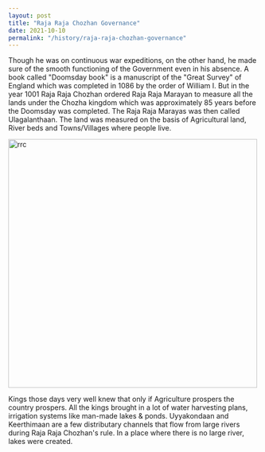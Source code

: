 ```yaml
---
layout: post
title: "Raja Raja Chozhan Governance"
date: 2021-10-10
permalink: "/history/raja-raja-chozhan-governance"
---
```


Though he was on continuous war expeditions, on the other hand, he made sure of the smooth functioning of the Government even in his absence. A book called "Doomsday book" is a manuscript of the "Great Survey" of England which was completed in 1086 by the order of William I.  But in the year 1001 Raja Raja Chozhan ordered Raja Raja Marayan to measure all the lands under the Chozha kingdom which was approximately 85 years before the Doomsday was completed. The Raja Raja Marayas was then called Ulagalanthaan. The land was measured on the basis of Agricultural land, River beds and Towns/Villages where people live.

<!--more-->

<img src="{{ site.url }}/assets/rrc.jpg" alt="rrc" class="inline" height=500/>

Kings those days very well knew that only if Agriculture prospers the country prospers. All the kings brought in a lot of water harvesting plans, irrigation systems like man-made lakes & ponds. Uyyakondaan and Keerthimaan are a few distributary channels that flow from large rivers during Raja Raja Chozhan's rule. In a place where there is no large river, lakes were created. 
